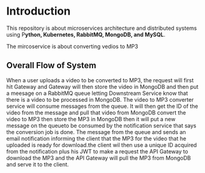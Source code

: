 # Introduction

This repository is about microservices architecture and distributed systems using P**ython, Kubernetes, RabbitMQ, MongoDB, and MySQL**.

The mircoservice is about converting vedios to MP3

## Overall Flow of System
When a user uploads a video to be converted to MP3, the request will first hit Gateway and Gateway will then store the video in MongoDB and then put a meesage on a RabbitMQ queue letting Downstream Service know that there is a video to be processed in MongoDB. The video to MP3 converter service will consume messages from the queue. It will then get the ID of the video from the message  and pull that video  from MongoDB convert the video to MP3 then store the MP3 in MongoDB then it will put a  new message on the queueto be consumed by the notification service that says the conversion job is done. The message from the queue and sends an email notification informing the client that the MP3 for the video that he uploaded is ready for download.the client wil then use a unique ID acquired from the notification plus his JWT to make a request the API Gateway to download the MP3 and the API Gateway will pull the MP3 from MongoDB and serve it to the client.
